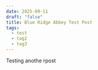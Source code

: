 ```yaml
---
date: 2025-09-11
draft: "false"
title: Blue Ridge Abbey Test Post
tags:
  - test
  - tag2
  - tag3
---
```

Testing anothe rpost